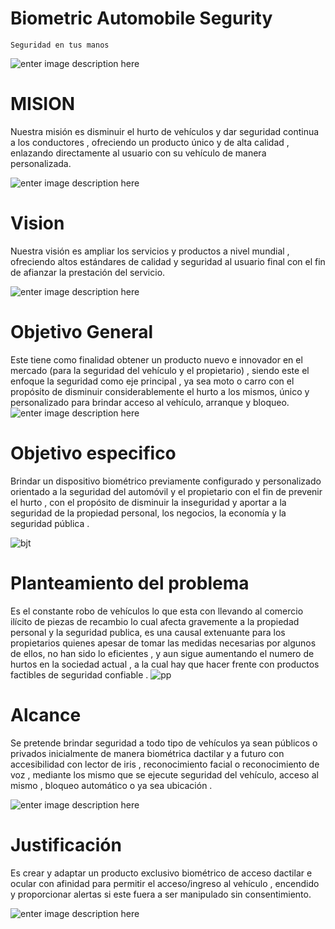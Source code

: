 #  Biometric Automobile Segurity
    Seguridad en tus manos

![enter image description here](https://lh3.googleusercontent.com/K_KGBGbVXRLy1DH-0K_MFpCOUpi8JA8AbvNB2QDgevPq2_zZItb82akj8ClOTodc6oSMRb0SlXgP "logo")

# MISION

Nuestra misión es disminuir el hurto de vehículos y dar seguridad continua a los conductores , ofreciendo un producto único y de alta calidad , enlazando directamente al usuario con su vehículo de manera personalizada.

![enter image description here](https://lh3.googleusercontent.com/VAWmTaGYl98cG4QR4Mxaz_dtTJpur6BptmeOZYAb43F_6skce26Kp3NVc-DWY8v9C46aUTfNLpIO "mis")

# Vision

Nuestra visión es ampliar los servicios y productos a nivel mundial , ofreciendo altos estándares de calidad y seguridad al usuario final con el fin de afianzar la prestación del servicio.

![enter image description here](https://lh3.googleusercontent.com/_qwAFGuvE3JvlbqG7LktWySOmTZwaS-Z0x8tYnscuwWac0EHHPujCG59T2If2-CH0IhEa74QBGz- "vis")

# Objetivo General

Este tiene como finalidad obtener un producto nuevo e innovador en el mercado (para la seguridad del vehículo y el propietario) , siendo este el enfoque la seguridad como eje principal , ya sea moto o carro con el propósito de disminuir considerablemente el hurto a los mismos, único y personalizado para brindar acceso al vehículo, arranque y bloqueo.
![enter image description here](https://lh3.googleusercontent.com/AlVAig1wOMRtxu5jHmB8ekYu3aHK2E49ZhW54mhTaRxTVPEBqny4HTeCO_rjpkbr-frTmfGOdc1h "obj")

# Objetivo especifico
Brindar un dispositivo biométrico previamente configurado y personalizado orientado a la seguridad del automóvil y el  propietario con el fin de prevenir el hurto , con el propósito de disminuir la inseguridad y aportar a la seguridad de la propiedad personal, los negocios, la economía y la seguridad pública .

![](https://lh3.googleusercontent.com/NG6mci1onh48ugEyAWAnLT7rxTC9ApaigfypVKSV83fqdzfMq9BQBcKr67bGpHmH32GxZkWfxegs "bjt")

# Planteamiento  del problema

Es el  constante robo de vehículos lo que esta con llevando al comercio ilícito de piezas de recambio lo cual afecta gravemente a la propiedad personal y la seguridad publica, es una causal  extenuante para los propietarios quienes apesar de tomar las medidas necesarias por algunos de ellos, no han sido lo eficientes , y aun sigue aumentando el numero de hurtos en la sociedad actual , a la cual hay que hacer frente con productos factibles de seguridad confiable .
![](https://lh3.googleusercontent.com/sbfBTDox7dyltRfug6SjFZVHFN3sMTSY9Izq4g0E1Najb-SG6sJSAVYfVLLC-pj-V_fixJfVQdMj "pp")

# Alcance

Se pretende brindar seguridad a todo tipo de vehículos ya sean públicos o privados inicialmente de manera biométrica dactilar y a futuro con accesibilidad con lector de iris , reconocimiento facial o reconocimiento de voz , mediante los mismo que se ejecute seguridad del vehículo, acceso al mismo , bloqueo automático o ya sea ubicación .

![enter image description here](https://lh3.googleusercontent.com/Zcoj_b4IlPDWLBsCVivq7vqoM5pKInfL1Rt9zBrOtrdUJFLVTX1GR16P1bn4MKa4zvrqnEVa63ly "AL")

# Justificación

Es crear y adaptar un producto exclusivo biométrico de acceso dactilar e ocular con afinidad para permitir el acceso/ingreso al vehículo , encendido y proporcionar alertas si este fuera a ser manipulado sin consentimiento.

![enter image description here](https://lh3.googleusercontent.com/QFf07ai9cui3BO68A5coVWPm7qDnCr4zxGQjbaVFS5EwwK1PwhceDnv0oT6MJl5XsKea7gm-rqMb "JUS")

